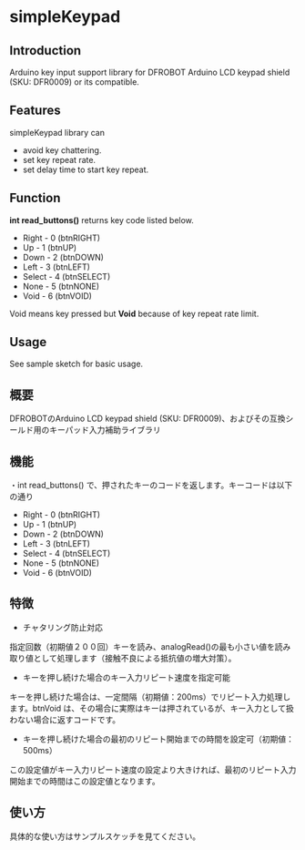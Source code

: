 # simpleKeypad

## Introduction
Arduino key input support library for DFROBOT Arduino LCD keypad shield (SKU: DFR0009) or its compatible.

## Features
simpleKeypad library can
 * avoid key chattering.
 * set key repeat rate.
 * set delay time to start key repeat.

## Function
**int read_buttons()**  returns key code listed below.

 * Right  - 0 (btnRIGHT)
 * Up     - 1 (btnUP)
 * Down   - 2 (btnDOWN)
 * Left   - 3 (btnLEFT)
 * Select - 4 (btnSELECT)
 * None   - 5 (btnNONE)
 * Void   - 6 (btnVOID)

Void means key pressed but **Void** because of key repeat rate limit.

## Usage
See sample sketch for basic usage.

## 概要

DFROBOTのArduino LCD keypad shield (SKU: DFR0009)、およびその互換シールド用のキーパッド入力補助ライブラリ

## 機能

・int read_buttons() で、押されたキーのコードを返します。キーコードは以下の通り

 * Right  - 0 (btnRIGHT)
 * Up     - 1 (btnUP)
 * Down   - 2 (btnDOWN)
 * Left   - 3 (btnLEFT)
 * Select - 4 (btnSELECT)
 * None   - 5 (btnNONE)
 * Void   - 6 (btnVOID)

## 特徴

 * チャタリング防止対応

 指定回数（初期値２００回）キーを読み、analogRead()の最も小さい値を読み取り値として処理します（接触不良による抵抗値の増大対策）。

 * キーを押し続けた場合のキー入力リピート速度を指定可能

 キーを押し続けた場合は、一定間隔（初期値：200ms）でリピート入力処理します。btnVoid は、その場合に実際はキーは押されているが、キー入力として扱わない場合に返すコードです。

 * キーを押し続けた場合の最初のリピート開始までの時間を設定可（初期値：500ms）

 この設定値がキー入力リピート速度の設定より大きければ、最初のリピート入力開始までの時間はこの設定値となります。

## 使い方
具体的な使い方はサンプルスケッチを見てください。

